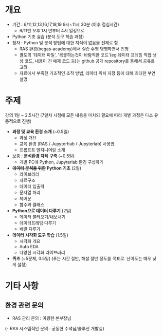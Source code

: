 # 개요
- 기간 : 6/11,12,13,16,17,18,19 9시~11시 30분 (이후 점심시간)
  - 6/11만 오후 1시 반부터 4시 일정으로
- Python 기초 실습 (분석 도구 학습 과정)
- 청자 : Python 및 분석 방법에 대한 지식이 없음을 전제로 함
  - RAS 환경(begas-academy)에서 실습 수행 병행하면서 진행
  - 별도의 '데이터 파일', '복붙하는것이 바람직한 코드'(eg 데이터 프레임 직접 생성 코드, 내용이 긴 예제 코드 등)는 github 공개 repository를 통해서 공유를 고려
  - 자료에서 부족한 기초적인 조작 방법, 데이터 위치 지정 등에 대해 최대한 부연 설명
 
# 주제
강의 1일 ~ 2.5시간
(7일차 시점에 모든 내용을 마치되 필요에 따라 개별 과정은 다소 유동적으로 진행)
- **과정 및 교육 환경 소개** (~0.5일)
  - 과정 개요
  - 교육 환경 (RAS / Jupyterhub / Jupyterlab) 사용법
  - 프롬프트 엔지니어링 소개
- 보충 : **분석환경 자체 구축** (~0.5일)
  - 개별 PC에 Python, Jupyterlab 환경 구성하기
- **~~데이터 분석을 위한~~ Python 기초** (2일)
  - 라이브러리
  - 자료구조
  - 데이터 입출력
  - 문자열 처리
  - 제어문
  - 함수와 클래스
- **Python으로 데이터 다루기** (2일)
  - 데이터 불러오기/내보내기
  - 데이터프레임 다루기
  - 배열 다루기
- **데이터 시각화 도구 학습** (1.5일)
  - 시각화 개요
  - Auto EDA
  - 다양한 시각화 라이브러리
- **퀴즈** (~5문제, 0.5일) (푸는 시간 절반, 해설 절반 정도를 목표로. 난이도는 매우 낮게 설정)

# 기타 사항
## 환경 관련 문의
- RAS 관리 문의 : 이광현 본부장님


(- RAS 시스템적인 문의 : 공동현 수석님/솔루션 개발실)
